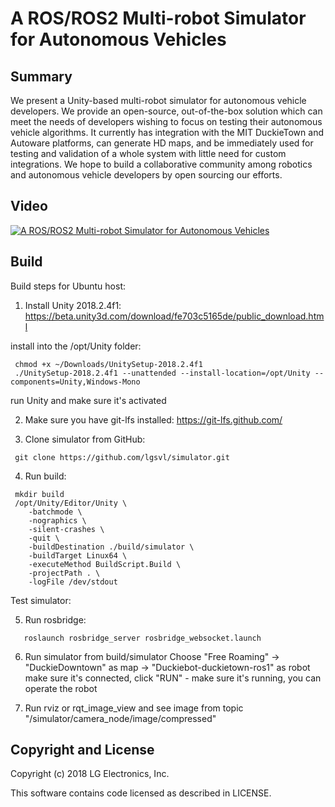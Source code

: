 # A ROS/ROS2 Multi-robot Simulator for Autonomous Vehicles

## Summary

We present a Unity-based multi-robot simulator for autonomous vehicle developers. We provide an open-source, out-of-the-box solution which can meet the needs of developers wishing to focus on testing their autonomous vehicle algorithms. It currently has integration with the MIT DuckieTown and Autoware platforms, can generate HD maps, and be immediately used for testing and validation of a whole system with little need for custom integrations. We hope to build a collaborative community among robotics and autonomous vehicle developers by open sourcing our efforts.

## Video

[![A ROS/ROS2 Multi-robot Simulator for Autonomous Vehicles](http://img.youtube.com/vi/uCaOzrZ8wls/0.jpg)](https://youtu.be/uCaOzrZ8wls)


## Build

Build steps for Ubuntu host:

1. Install Unity 2018.2.4f1:
 https://beta.unity3d.com/download/fe703c5165de/public_download.html

 install into the /opt/Unity folder:
```
 chmod +x ~/Downloads/UnitySetup-2018.2.4f1
 ./UnitySetup-2018.2.4f1 --unattended --install-location=/opt/Unity --components=Unity,Windows-Mono
```
 run Unity and make sure it's activated

2. Make sure you have git-lfs installed: https://git-lfs.github.com/

3. Clone simulator from GitHub:
```
 git clone https://github.com/lgsvl/simulator.git
```

4. Run build:
```
 mkdir build
 /opt/Unity/Editor/Unity \
    -batchmode \
    -nographics \
    -silent-crashes \
    -quit \
    -buildDestination ./build/simulator \
    -buildTarget Linux64 \
    -executeMethod BuildScript.Build \
    -projectPath . \
    -logFile /dev/stdout
```

Test simulator:

5. Run rosbridge:
```
   roslaunch rosbridge_server rosbridge_websocket.launch
```

6. Run simulator from build/simulator
   Choose "Free Roaming" -> "DuckieDowntown" as map -> "Duckiebot-duckietown-ros1" as robot
   make sure it's connected, click "RUN" - make sure it's running, you can operate the robot

7. Run rviz or rqt_image_view and see image from topic "/simulator/camera_node/image/compressed"


## Copyright and License

Copyright (c) 2018 LG Electronics, Inc.

This software contains code licensed as described in LICENSE.
